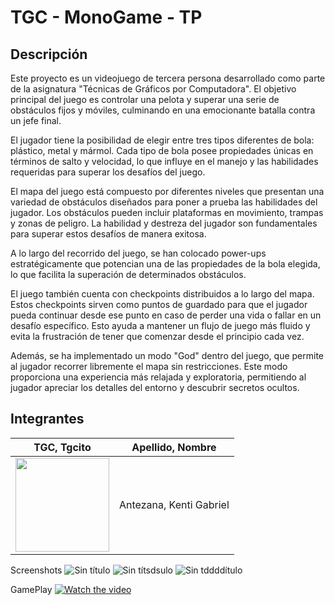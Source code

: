 # TGC - MonoGame - TP

## Descripción

Este proyecto es un videojuego de tercera persona desarrollado como parte de la asignatura "Técnicas de Gráficos por Computadora". El objetivo principal del juego es controlar una pelota y superar una serie de obstáculos fijos y móviles, culminando en una emocionante batalla contra un jefe final.

El jugador tiene la posibilidad de elegir entre tres tipos diferentes de bola: plástico, metal y mármol. Cada tipo de bola posee propiedades únicas en términos de salto y velocidad, lo que influye en el manejo y las habilidades requeridas para superar los desafíos del juego.

El mapa del juego está compuesto por diferentes niveles que presentan una variedad de obstáculos diseñados para poner a prueba las habilidades del jugador. Los obstáculos pueden incluir plataformas en movimiento, trampas y zonas de peligro. La habilidad y destreza del jugador son fundamentales para superar estos desafíos de manera exitosa.

A lo largo del recorrido del juego, se han colocado power-ups estratégicamente que potencian una de las propiedades de la bola elegida, lo que facilita la superación de determinados obstáculos.

El juego también cuenta con checkpoints distribuidos a lo largo del mapa. Estos checkpoints sirven como puntos de guardado para que el jugador pueda continuar desde ese punto en caso de perder una vida o fallar en un desafío específico. Esto ayuda a mantener un flujo de juego más fluido y evita la frustración de tener que comenzar desde el principio cada vez.

Además, se ha implementado un modo "God" dentro del juego, que permite al jugador recorrer libremente el mapa sin restricciones. Este modo proporciona una experiencia más relajada y exploratoria, permitiendo al jugador apreciar los detalles del entorno y descubrir secretos ocultos.
## Integrantes

TGC, Tgcito  |  Apellido, Nombre
------------ | -------------
|<img src="https://github.com/mSpagnol/2023-1C-3051-lepreguntoAChatGPT/assets/82678482/f772b697-1a7e-4471-bcd3-de3828c3df25)"  width="150" > | Antezana, Kenti Gabriel |

Screenshots
![Sin título](https://github.com/mSpagnol/2023-1C-3051-lepreguntoAChatGPT/assets/82678482/cc5c5fc9-61e3-4a69-bad0-6b7db529377f)
![Sin títsdsulo](https://github.com/mSpagnol/2023-1C-3051-lepreguntoAChatGPT/assets/82678482/a8a648dc-11a6-4473-b1e2-6756e1c8eb58)
![Sin tddddítulo](https://github.com/mSpagnol/2023-1C-3051-lepreguntoAChatGPT/assets/82678482/e66f70d6-c8a9-41a6-8ce5-1af0373b67f4)




GamePlay
[![Watch the video](https://img.youtube.com/vi/2RKeCRaWuZo/maxresdefault.jpg)](https://youtu.be/Uvi3mr6iRkE)


